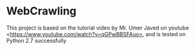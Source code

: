 # WebCrawling
This project is based on the tutorial video by Mr. Umer Javed on youtube &lt;https://www.youtube.com/watch?v=qGPwBBSFAuo>, and is tested on Python 2.7 successfully
